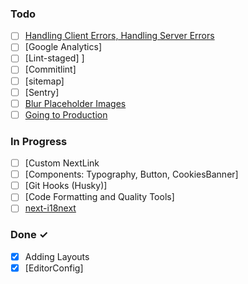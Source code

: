 ### Todo

- [ ] [Handling Client Errors, Handling Server Errors](https://nextjs.org/docs/advanced-features/error-handling)
- [ ] [Google Analytics]
- [ ] [Lint-staged]
  ]
- [ ] [Commitlint]
- [ ] [sitemap]
- [ ] [Sentry]
- [ ] [Blur Placeholder Images](https://davisgitonga.dev/blog/next-image-blur-with-tailwindcss)
- [ ] [Going to Production](https://nextjs.org/docs/going-to-production)

### In Progress

- [ ] [Custom NextLink
- [ ] [Components: Typography, Button, CookiesBanner]
- [ ] [Git Hooks (Husky)]
- [ ] [Code Formatting and Quality Tools]
- [ ] [next-i18next](https://github.com/i18next/next-i18next)

### Done ✓

- [x] Adding Layouts
- [x] [EditorConfig]
